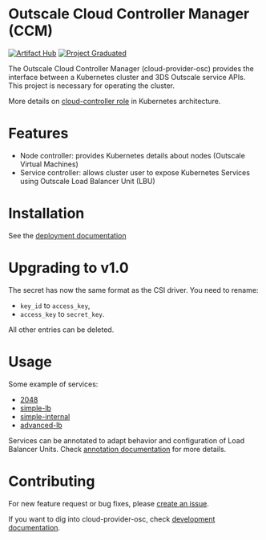 # Outscale Cloud Controller Manager (CCM)
[![Artifact Hub](https://img.shields.io/endpoint?url=https://artifacthub.io/badge/repository/osc-cloud-controller-manager)](https://artifacthub.io/packages/search?repo=osc-cloud-controller-manager)
[![Project Graduated](https://docs.outscale.com/fr/userguide/_images/Project-Graduated-green.svg)](https://docs.outscale.com/en/userguide/Open-Source-Projects.html)

The Outscale Cloud Controller Manager (cloud-provider-osc) provides the interface between a Kubernetes cluster and 3DS Outscale service APIs. 
This project is necessary for operating the cluster.


More details on [cloud-controller role](https://kubernetes.io/docs/concepts/architecture/cloud-controller/) in Kubernetes architecture.

# Features
- Node controller: provides Kubernetes details about nodes (Outscale Virtual Machines)
- Service controller: allows cluster user to expose Kubernetes Services using Outscale Load Balancer Unit (LBU) 

# Installation
See the [deployment documentation](../deploy/README.md)

# Upgrading to v1.0

The secret has now the same format as the CSI driver. You need to rename:
* `key_id` to `access_key`,
* `access_key` to `secret_key`.

All other entries can be deleted.

# Usage

Some example of services:
- [2048](../examples/2048)
- [simple-lb](../examples/simple-lb)
- [simple-internal](../examples/simple-internal)
- [advanced-lb](../examples/advanced-lb)

Services can be annotated to adapt behavior and configuration of Load Balancer Units.
Check [annotation documentation](../docs/annotations.md) for more details.

# Contributing

For new feature request or bug fixes, please [create an issue](https://github.com/outscale/cloud-provider-osc/issues).

If you want to dig into cloud-provider-osc, check [development documentation](development.md).
